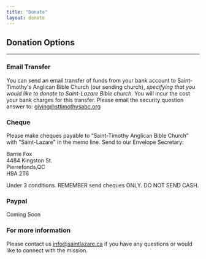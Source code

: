 ```yaml
---
title: "Donate"
layout: donate
---
```

## Donation Options
----
### Email Transfer

You can send an email transfer of funds from your bank account to Saint-Timothy's Anglican Bible Church (our sending church), *specifying that you would like to donate to Saint-Lazare Bible church*. You will incur the cost your bank charges for this transfer. Please email the security question answer to: giving@sttimothysabc.org

### Cheque

Please make cheques payable to “Saint-Timothy Anglican Bible Church” with "Saint-Lazare" in the memo line. Send to our Envelope Secretary: 

Barrie Fox  
4484 Kingston St.  
Pierrefonds,QC  
H9A 2T6 

Under 3 conditions. REMEMBER send cheques ONLY. DO NOT SEND CASH.

### Paypal

Coming Soon

### For more information

Please contact us info@saintlazare.ca if you have any questions or would like to connect with the mission.